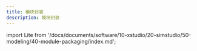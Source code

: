 ```yaml
---
title: 模块封装
description: 模块封装
---
```



import Lite from '/docs/documents/software/10-xstudio/20-simstudio/50-modeling/40-module-packaging/index.md';

<Lite />